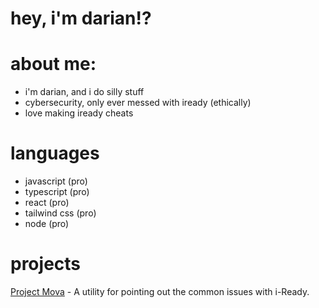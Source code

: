 # hey, i'm darian!?
# about me:

- i'm darian, and i do silly stuff
- cybersecurity, only ever messed with iready (ethically)
- love making iready cheats

# languages
- javascript (pro)
- typescript (pro)
- react (pro)
- tailwind css (pro)
- node (pro)

# projects
[Project Mova](https://github.com/legitDarian/Mova) - A utility for pointing out the common issues with i-Ready.
